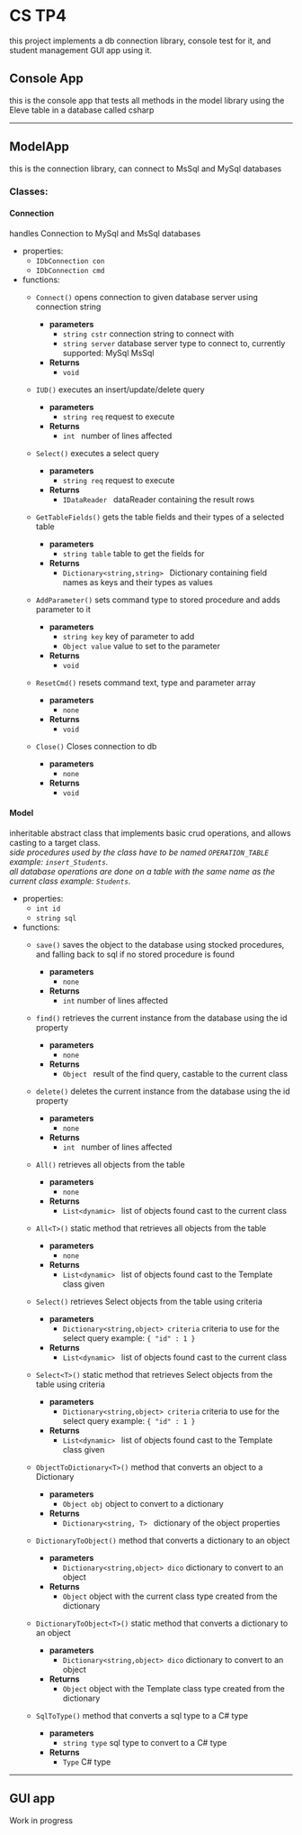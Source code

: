 # CS TP4
this project implements a db connection library, console test for it, and student management GUI app using it.

## Console App
this is the console app that tests all methods in the model library using the Eleve table in a database called csharp

---

## ModelApp
this is the connection library, can connect to MsSql and MySql databases

### Classes:
#### Connection 
handles Connection to MySql and MsSql databases
  - properties:
    - `IDbConnection con`  
    - `IDbConnection cmd`
  - functions:
    - `Connect()` opens connection to given database server using connection string
      - **parameters**
        - ` string cstr ` connection string to connect with
        - ` string server ` database server type to connect to, currently supported: MySql MsSql
      - **Returns**
        - ` void `
    
    
    - `IUD()` executes an insert/update/delete query
      - **parameters**
        - ` string req ` request to execute
      - **Returns**
        - `int ` number of lines affected


    - `Select()` executes a select query
      - **parameters**
        - ` string req ` request to execute
      - **Returns**
        - `IDataReader ` dataReader containing the result rows


    - `GetTableFields()` gets the table fields and their types of a selected table
      - **parameters**
        - ` string table ` table to get the fields for
      - **Returns**
        - `Dictionary<string,string> ` Dictionary containing field names as keys and their types as values


    - `AddParameter()` sets command type to stored procedure and adds parameter to it
      - **parameters**
        - ` string key ` key of parameter to add 
        - ` Object value ` value to set to the parameter
      - **Returns**
        - `void`

    - `ResetCmd()` resets command text, type and parameter array
      - **parameters**
        - ` none `
      - **Returns**
        - `void`
    
    - `Close()` Closes connection to db
      - **parameters**
        - ` none `
      - **Returns**
        - `void`


#### Model
inheritable abstract class that implements basic crud operations, and allows casting to a target class.  
*side procedures used by the class have to be named `OPERATION_TABLE` example: `insert_Students`*.  
*all database operations are done on a table with the same name as the current class example: `Students`*.  
  - properties:
    - `int id`
    - `string sql`
  - functions:
    - `save()` saves the object to the database using stocked procedures, and falling back to sql if no stored procedure is found
      - **parameters**
        - ` none `
      - **Returns**
        - `int` number of lines affected
    
    
    - `find()` retrieves the current instance from the database using the id property
      - **parameters**
        - ` none `
      - **Returns**
        - `Object ` result of the find query, castable to the current class


    - `delete()` deletes the current instance from the database using the id property
      - **parameters**
        - ` none `
      - **Returns**
        - `int ` number of lines affected


    - `All()` retrieves all objects from the table
      - **parameters**
        - ` none ` 
      - **Returns**
        - `List<dynamic> ` list of objects found cast to the current class


    - `All<T>()` static method that retrieves all objects from the table
      - **parameters**
        - ` none ` 
      - **Returns**
        - `List<dynamic> ` list of objects found cast to the Template class given


    - `Select()` retrieves Select objects from the table using criteria
      - **parameters**
        - ` Dictionary<string,object> criteria ` criteria to use for the select query example: `{ "id" : 1 }`
      - **Returns**
        - `List<dynamic> ` list of objects found cast to the current class


    - `Select<T>()` static method that retrieves Select objects from the table using criteria
      - **parameters**
        - ` Dictionary<string,object> criteria ` criteria to use for the select query example: `{ "id" : 1 }`
      - **Returns**
        - `List<dynamic> ` list of objects found cast to the Template class given
    
    - `ObjectToDictionary<T>()` method that converts an object to a Dictionary
      - **parameters**
        - ` Object obj ` object to convert to a dictionary
      - **Returns**
        - `Dictionary<string, T> ` dictionary of the object properties


    - `DictionaryToObject()` method that converts a dictionary to an object
      - **parameters**
        - ` Dictionary<string,object> dico ` dictionary to convert to an object
      - **Returns**
        - ` Object ` object with the current class type created from the dictionary


    - `DictionaryToObject<T>()` static method that converts a dictionary to an object
      - **parameters**
        - ` Dictionary<string,object> dico ` dictionary to convert to an object
      - **Returns**
        - ` Object ` object with the Template class type created from the dictionary

    - `SqlToType()` method that converts a sql type to a C# type
      - **parameters**
        - ` string type ` sql type to convert to a C# type
      - **Returns**
        - ` Type ` C# type
---
## GUI app
Work in progress
